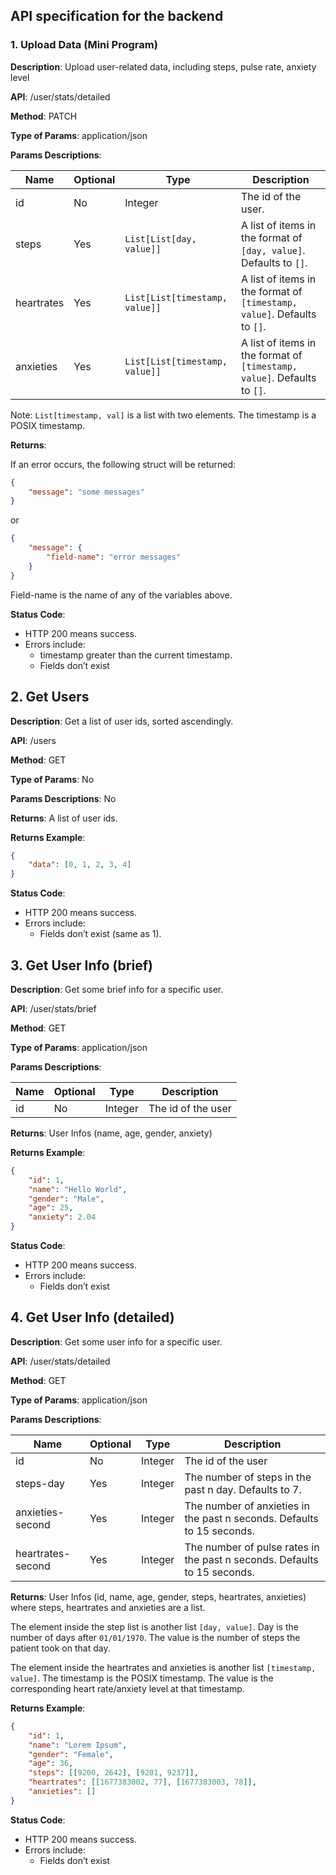 ## API specification for the backend

### 1. Upload Data (Mini Program)

**Description**: Upload user-related data, including steps, pulse rate, anxiety level

**API**: /user/stats/detailed

**Method**: PATCH

**Type of Params**: application/json

**Params Descriptions**:

| Name       | Optional | Type                           | Description                                                              |
| ---------- | -------- | ------------------------------ | ------------------------------------------------------------------------ |
| id         | No       | Integer                        | The id of the user.                                                      |
| steps      | Yes      | `List[List[day, value]]`       | A list of items in the format of `[day, value]`. Defaults to `[]`.       |
| heartrates | Yes      | `List[List[timestamp, value]]` | A list of items in the format of `[timestamp, value]`. Defaults to `[]`. |
| anxieties  | Yes      | `List[List[timestamp, value]]` | A list of items in the format of `[timestamp, value]`. Defaults to `[]`. |

Note: `List[timestamp, val]` is a list with two elements. The timestamp is a POSIX timestamp.

**Returns**:

If an error occurs, the following struct will be returned:

```json
{
    "message": "some messages"
}
```

or

```json
{
    "message": {
        "field-name": "error messages"
    }
}
```

Field-name is the name of any of the variables above.

**Status Code**:

- HTTP 200 means success.
- Errors include:
  - timestamp greater than the current timestamp.
  - Fields don’t exist


## 2. Get Users

**Description**: Get a list of user ids, sorted ascendingly.

**API**: /users

**Method**: GET

**Type of Params**: No

**Params Descriptions**: No

**Returns**: A list of user ids.

**Returns Example**:

```json
{
    "data": [0, 1, 2, 3, 4]
}
```

**Status Code**:
- HTTP 200 means success.
- Errors include:
  - Fields don’t exist (same as 1).


## 3. Get User Info (brief)

**Description**: Get some brief info for a specific user.

**API**: /user/stats/brief

**Method**: GET

**Type of Params**: application/json

**Params Descriptions**:

| Name | Optional | Type    | Description        |
| ---- | -------- | ------- | ------------------ |
| id   | No       | Integer | The id of the user |

**Returns**: User Infos (name, age, gender, anxiety)

**Returns Example**:

```json
{
    "id": 1,
    "name": "Hello World",
    "gender": "Male",
    "age": 25,
    "anxiety": 2.04
}
```

**Status Code**:

- HTTP 200 means success.
- Errors include:
  - Fields don’t exist


## 4. Get User Info (detailed)

**Description**: Get some user info for a specific user.

**API**: /user/stats/detailed

**Method**: GET

**Type of Params**: application/json

**Params Descriptions**:

| Name              | Optional | Type    | Description                                                              |
| ----------------- | -------- | ------- | ------------------------------------------------------------------------ |
| id                | No       | Integer | The id of the user                                                       |
| steps-day         | Yes      | Integer | The number of steps in the past n day. Defaults to 7.                    |
| anxieties-second  | Yes      | Integer | The number of anxieties in the past n seconds. Defaults to 15 seconds.   |
| heartrates-second | Yes      | Integer | The number of pulse rates in the past n seconds. Defaults to 15 seconds. |

**Returns**: User Infos (id, name, age, gender, steps, heartrates, anxieties) where steps, heartrates and anxieties are a list.

The element inside the step list is another list `[day, value]`. Day is the number of days after `01/01/1970`. The value is the number of steps the patient took on that day.

The element inside the heartrates and anxieties is another list `[timestamp, value]`. The timestamp is the POSIX timestamp. The value is the corresponding heart rate/anxiety level at that timestamp.

**Returns Example**:

```json
{
    "id": 1,
    "name": "Lorem Ipsum",
    "gender": "Female",
    "age": 36,
    "steps": [[9200, 2642], [9201, 9237]],
    "heartrates": [[1677383002, 77], [1677383003, 78]],
    "anxieties": []
}
```

**Status Code**:
- HTTP 200 means success.
- Errors include:
  - Fields don’t exist